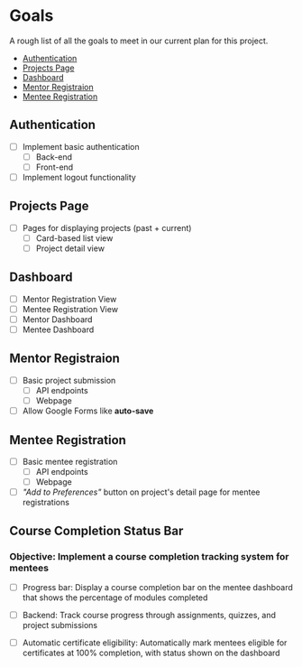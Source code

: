 # Goals <!-- omit from toc -->

A rough list of all the goals to meet in our current plan for this project.

- [Authentication](#authentication)
- [Projects Page](#projects-page)
- [Dashboard](#dashboard)
- [Mentor Registraion](#mentor-registraion)
- [Mentee Registration](#mentee-registration)

## Authentication

- [ ] Implement basic authentication
  - [ ] Back-end
  - [ ] Front-end
- [ ] Implement logout functionality

## Projects Page

- [ ] Pages for displaying projects (past + current)
  - [ ] Card-based list view
  - [ ] Project detail view

## Dashboard
- [ ] Mentor Registration View
- [ ] Mentee Registration View
- [ ] Mentor Dashboard
- [ ] Mentee Dashboard

## Mentor Registraion

- [ ] Basic project submission
  - [ ] API endpoints
  - [ ] Webpage
- [ ] Allow Google Forms like **auto-save**

## Mentee Registration

- [ ] Basic mentee registration
  - [ ] API endpoints
  - [ ] Webpage
- [ ] _"Add to Preferences"_ button on project's detail page for mentee registrations

## Course Completion Status Bar
### Objective: Implement a course completion tracking system for mentees
- [ ] Progress bar: Display a course completion bar on the mentee dashboard that shows the percentage of modules completed
- [ ] Backend: Track course progress through assignments, quizzes, and project submissions
- [ ] Automatic certificate eligibility: Automatically mark mentees eligible for certificates at 100% completion, with status shown on the dashboard

